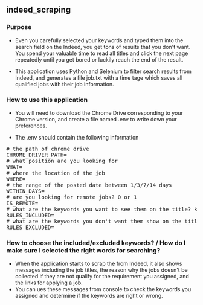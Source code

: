 ## indeed_scraping

### Purpose 
- Even you carefully selected your keywords and typed them into the search field on the Indeed, you get tons of results that you don't want. You spend your valuable time to read all titles and click the next page repeatedly until you get bored or luckily reach the end of the result.

- This application uses Python and Selenium to filter search results from Indeed, and generates a file job.txt with a time tage which saves all qualified jobs with their job information.

### How to use this application
- You will need to download the Chrome Drive corresponding to your Chrome version, and create a file named .env to write down your preferences. 

- The .env should contain the following information
<pre>
# the path of chrome drive
CHROME_DRIVER_PATH=
# what position are you looking for
WHAT=
# where the location of the job
WHERE=
# the range of the posted date between 1/3/7/14 days
WITHIN_DAYS=
# are you looking for remote jobs? 0 or 1
IS_REMOTE=
# what are the keywords you want to see them on the title? keywords should be separated by a space 
RULES_INCLUDED=
# what are the keywords you don't want them show on the title of the position? keywords should be separated by a space 
RULES_EXCLUDED=
</pre>

### How to choose the included/excluded keywords? / How do I make sure I selected the right words for searching?
- When the application starts to scrap the from Indeed, it also shows messages including the job titles, the reason why the jobs doesn't be collected if they are not qualify for the requirement you assigned, and the links for applying a job.
- You can ues these messages from console to check the keywords you assigned and determine if the keywords are right or wrong.
